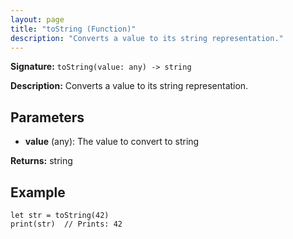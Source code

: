 ```yaml
---
layout: page
title: "toString (Function)"
description: "Converts a value to its string representation."
---
```


**Signature:** `toString(value: any) -> string`

**Description:** Converts a value to its string representation.

## Parameters

- **value** (any): The value to convert to string

**Returns:** string

## Example

```osprey
let str = toString(42)
print(str)  // Prints: 42
```
